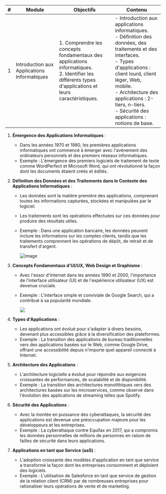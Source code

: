 | # | Module                                      | Objectifs                                                                                                                                                                         | Contenu                                                                                                                                                                                   |
|---|---------------------------------------------|-----------------------------------------------------------------------------------------------------------------------------------------------------------------------------------|-------------------------------------------------------------------------------------------------------------------------------------------------------------------------------------------|
| 1 | Introduction aux Applications Informatiques | 1. Comprendre les concepts fondamentaux des applications informatiques. <br> 2. Identifier les différents types d'applications et leurs caractéristiques.                         | - Introduction aux applications informatiques. <br> - Définition des données, des traitements et des interfaces. <br> - Types d'applications : client lourd, client léger, Web, mobile. <br> - Architecture des applications : 2-tiers, n-tiers. <br> - Sécurité des applications : notions de base. |  
     
1. **Émergence des Applications Informatiques** :
   - Dans les années 1970 et 1980, les premières applications informatiques ont commencé à émerger avec l'avènement des ordinateurs personnels et des premiers réseaux informatiques.
   - Exemple : L'émergence des premiers logiciels de traitement de texte comme WordPerfect et Microsoft Word, qui ont révolutionné la façon dont les documents étaient créés et édités.

2. **Définition des Données et des Traitements dans le Contexte des Applications Informatiques** :
   - Les données sont la matière première des applications, comprenant toutes les informations capturées, stockées et manipulées par le logiciel.
   - Les traitements sont les opérations effectuées sur ces données pour produire des résultats utiles.
   - Exemple : Dans une application bancaire, les données peuvent inclure les informations sur les comptes clients, tandis que les traitements comprennent les opérations de dépôt, de retrait et de transfert d'argent.
  
     ![image](https://github.com/alex22405/M2I-CDA-SCHILTIGHEIM-2024/assets/122653346/ed2832b0-9a3b-4d53-b2da-98d2528e053f)

3. **Concepts Fondamentaux d'UI/UX, Web Design et Graphisme** :
   - Avec l'essor d'Internet dans les années 1990 et 2000, l'importance de l'interface utilisateur (UI) et de l'expérience utilisateur (UX) est devenue cruciale.
   - Exemple : L'interface simple et conviviale de Google Search, qui a contribué à sa popularité mondiale.  
  
     <img src="https://miro.medium.com/v2/resize:fit:1400/format:webp/1*wnhGJNhODx0ESYFCWUVQaQ.gif">


4. **Types d'Applications** :
   - Les applications ont évolué pour s'adapter à divers besoins, devenant plus accessibles grâce à la diversification des plateformes.
   - Exemple : La transition des applications de bureau traditionnelles vers des applications basées sur le Web, comme Google Drive, offrant une accessibilité depuis n'importe quel appareil connecté à Internet.

5. **Architecture des Applications** :
   - L'architecture logicielle a évolué pour répondre aux exigences croissantes de performances, de scalabilité et de disponibilité.
   - Exemple : La transition des architectures monolithiques vers des architectures basées sur les microservices, comme observé dans l'évolution des applications de streaming telles que Spotify.

6. **Sécurité des Applications** :
   - Avec la montée en puissance des cyberattaques, la sécurité des applications est devenue une préoccupation majeure pour les développeurs et les entreprises.
   - Exemple : La cyberattaque contre Equifax en 2017, qui a compromis les données personnelles de millions de personnes en raison de failles de sécurité dans leurs applications.

7. **Applications en tant que Service (aaS)** :
   - L'adoption croissante des modèles d'application en tant que service a transformé la façon dont les entreprises consomment et déploient des logiciels.
   - Exemple : L'utilisation de Salesforce en tant que service de gestion de la relation client (CRM) par de nombreuses entreprises pour rationaliser leurs opérations de vente et de marketing.
